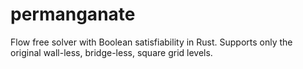 # permanganate
Flow free solver with Boolean satisfiability in Rust. Supports only the original wall-less, bridge-less, square grid levels.